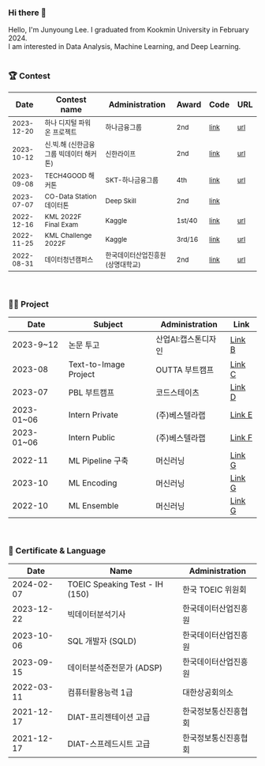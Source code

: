 ### Hi there 👋
Hello, I'm Junyoung Lee. 
I graduated from Kookmin University in February 2024. <br>
I am interested in Data Analysis, Machine Learning, and Deep Learning.
<br><br>


### 🏆 Contest
| Date         | Contest name                               | Administration           | Award | Code | URL |
|--------------|--------------------------------------------|--------------------------|-------|------|------|
| <small>2023-12-20</small>   | <small>하나 디지털 파워 온 프로젝트</small>           | <small>하나금융그룹</small>           | <small>2nd</small>   | <small>[link](#)</small> | <small>[url](https://www.hanapoweron.com/digitalpoweron/)</small> |
| <small>2023-10-12</small>   | <small>신.빅.해 (신한금융그룹 빅데이터 해커톤)</small> | <small>신한라이프</small>              | <small>2nd</small>   | <small>[link](#)</small> | <small>[url](https://bigdatahub.ac.kr/information/notice?bbs_section=view&idx=60)</small> |
| <small>2023-09-08</small>   | <small>TECH4GOOD 해커톤</small>                         | <small>SKT-하나금융그룹</small>     | <small>4th</small>   | <small>[link](#)</small> | <small>[url](https://www.yna.co.kr/view/AKR20230914049000017)</small> |
| <small>2023-07-07</small>   | <small>CO-Data Station 데이터톤</small>                | <small>Deep Skill</small>                | <small>2nd</small>   | <small>[link](#)</small> |  |
| <small>2022-12-16</small>   | <small>KML 2022F Final Exam</small>                     | <small>Kaggle</small>                     | <small>1st/40</small>| <small>[link](#)</small> | <small>[url](https://www.kaggle.com/competitions/kml2022f-exam)</small> |
| <small>2022-11-25</small>   | <small>KML Challenge 2022F</small>                      | <small>Kaggle</small>                     | <small>3rd/16</small>| <small>[link](#)</small> | <small>[url](https://www.kaggle.com/competitions/kml2022f)</small> |
| <small>2022-08-31</small>   | <small>데이터청년캠퍼스</small>                           | <small>한국데이터산업진흥원 (상명대학교)</small>| <small>2nd</small>   | <small>[link](#)</small> | <small>[url](https://www.all-con.co.kr/view/contest/480140)</small> |
<br>

### 👨‍💻 Project
| Date       | Subject             | Administration     | Link        |
|------------|---------------------|--------------------|-------------|
| 2023-9~12  | 논문 투고            | 산업AI:캡스톤디자인            | [Link B](#) |
| 2023-08    | Text-to-Image Project       | OUTTA 부트캠프            | [Link C](#) |
| 2023-07    | PBL 부트캠프         | 코드스테이츠            | [Link D](#) |
| 2023-01~06 | Intern Private      | (주)베스텔라랩            | [Link E](#) |
| 2023-01~06 | Intern Public       | (주)베스텔라랩            | [Link F](#) |
| 2022-11    | ML Pipeline 구축    | 머신러닝            | [Link G](#) |
| 2023-10    | ML Encoding         | 머신러닝            | [Link G](#) |
| 2022-10    | ML Ensemble         | 머신러닝            | [Link G](#) |



<br>

### 📄 Certificate & Language
| Date       | Name                               | Administration           |
|------------|------------------------------------|--------------------------|
| 2024-02-07 | TOEIC Speaking Test - IH (150)                          | 한국 TOEIC 위원회         |
| 2023-12-22 | 빅데이터분석기사                          | 한국데이터산업진흥원         |
| 2023-10-06 | SQL 개발자 (SQLD)                          | 한국데이터산업진흥원         |
| 2023-09-15 | 데이터분석준전문가 (ADSP)                          | 한국데이터산업진흥원         |
| 2022-03-11 | 컴퓨터활용능력 1급                          | 대한상공회의소         |
| 2021-12-17 | DIAT-프리젠테이션 고급                          | 한국정보통신진흥협회         |
| 2021-12-17 | DIAT-스프레드시트 고급                          | 한국정보통신진흥협회         |







<!--
### 🏆 Contest
| Date       | Contest name                                    | Administration | Award | link |
| ------------- | ---------------------------------------------- |--------------|--------------|--------------|
|  2023-12-20  |    하나 디지털 파워 온 프로젝트              |    하나금융그룹        |  2rd   |   |
| 2023-10-12   |    신.빅.해 (신한금융그룹 빅데이터 해커톤)              |   신한라이프        |  2rd   |   |
|  2023-09-08  |       TECH4GOOD 해커톤           |     SKT-하나금융그룹       |  4th   |   |
|  2023-07-07  |   CO-Data Station 데이터톤               |   Deep Skill        |  2rd   |   |
| 2022-12-16   |    KML 2022F Final Exam              |    Kaggle        | 1st/40  | https://www.kaggle.com/competitions/kml2022f-exam    | 
| 2022-11-25   |         KML Challenge 2022F         |    Kaggle       |   3rd/16  | https://www.kaggle.com/competitions/kml2022f  |
|  2022-08-31  |  데이터청년캠퍼스                | 한국데이터산업진흥원(상명대학교)           |  2nd   | |
-->

<!--
**JunYeong-2/JunYeong-2** is a ✨ _special_ ✨ repository because its `README.md` (this file) appears on your GitHub profile.

Here are some ideas to get you started:

- 🔭 I’m currently working on ...
- 🌱 I’m currently learning ...
- 👯 I’m looking to collaborate on ...
- 🤔 I’m looking for help with ...
- 💬 Ask me about ...
- 📫 How to reach me: ...
- 😄 Pronouns: ...
- ⚡ Fun fact: ...
-->
